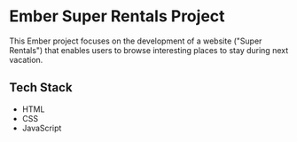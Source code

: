 # Ember Super Rentals Project

This Ember project focuses on the development of a website ("Super Rentals") that enables users to browse interesting places to stay during next vacation. 

## Tech Stack
- HTML
- CSS
- JavaScript